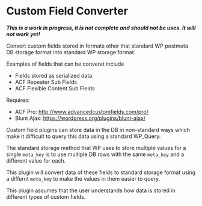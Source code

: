 # Custom Field Converter

***This is a work in progress, it is not complete and should not be uses. It will not work yet!***

Convert custom fields stored in formats other that standard WP postmeta DB storage format into standard WP
storage format.

Examples of fields that can be converet include
* Fields stored as serialized data
* ACF Repeater Sub Fields
* ACF Flexible Content Sub Fields

Requires: 
* ACF Pro: http://www.advancedcustomfields.com/pro/
* Blunt Ajax: https://wordpress.org/plugins/blunt-ajax/

Custom field plugins can store data in the DB in non-standard ways which make it difficult to query this
data using a standard WP_Query.

The standard storage method that WP uses to store multiple values for a single `meta_key` is to use multiple 
DB rows with the same `meta_key` and a different value for each.

This plugin will convert data of these fields to standard storage format using a differnt `meta_key` to make 
the values in them easier to query.

This plugin assumes that the user understands how data is stored in different types of custom fields.
